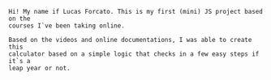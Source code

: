     Hi! My name if Lucas Forcato. This is my first (mini) JS project based on the
    courses I`ve been taking online.

    Based on the videos and online documentations, I was able to create this
    calculator based on a simple logic that checks in a few easy steps if it`s a
    leap year or not.